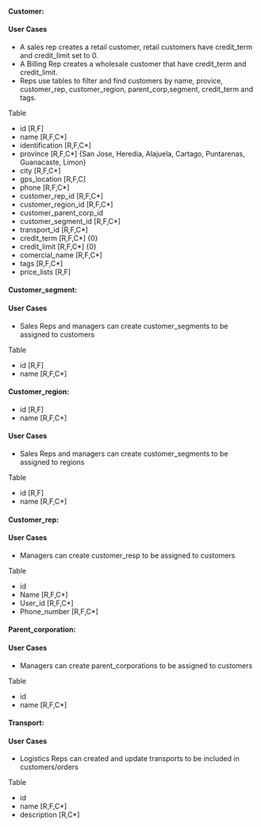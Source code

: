 #### Customer:

#### User Cases

- A sales rep creates a retail customer, retail customers have credit_term and credit_limit set to 0.
- A Billing Rep creates a wholesale customer that have credit_term and credit_limit.
- Reps use tables to filter and find customers by name, provice, customer_rep, customer_region, parent_corp,segment, credit_term and tags.

Table

- id [R,F]
- name [R,F,C*]
- identification [R,F,C*]
- province [R,F,C*] {San Jose, Heredia, Alajuela, Cartago, Puntarenas, Guanacaste, Limon}
- city [R,F,C*]
- gps_location [R,F,C]
- phone [R,F,C*]
- customer_rep_id [R,F,C*]
- customer_region_id [R,F,C*]
- customer_parent_corp_id
- customer_segment_id [R,F,C*]
- transport_id [R,F,C*]
- credit_term [R,F,C*] {0}
- credit_limit [R,F,C*] {0}
- comercial_name [R,F,C*]
- tags [R,F,C*]
- price_lists [R,F]

#### Customer_segment:

#### User Cases

- Sales Reps and managers can create customer_segments to be assigned to customers

Table

- id [R,F]
- name [R,F,C*]

#### Customer_region:

- id [R,F]
- name [R,F,C*]

#### User Cases

- Sales Reps and managers can create customer_segments to be assigned to regions

Table

- id [R,F]
- name [R,F,C*]

#### Customer_rep:

#### User Cases

- Managers can create customer_resp to be assigned to customers

Table

- id
- Name [R,F,C*]
- User_id [R,F,C*]
- Phone_number [R,F,C*]

#### Parent_corporation:

#### User Cases

- Managers can create parent_corporations to be assigned to customers

Table

- id
- name [R,F,C*]

#### Transport:

#### User Cases

- Logistics Reps can created and update transports to be included in customers/orders

Table

- id
- name [R,F,C*]
- description [R,C*]
